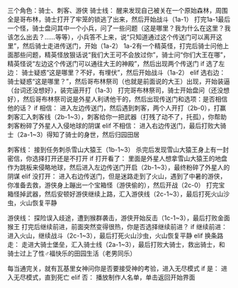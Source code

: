 三个角色：骑士、刺客、游侠
骑士线：
醒来发现自己被关在一个原始森林，周围全是哥布林，骑士打开了牢笼的锁逃了出来，然后开始战斗（1a-1）
打完1a-1最后一个怪，骑士盘问其中一个小兵，问了一些问题（这是哪里？我为什么在这里？我该怎么出去？……等等），小兵答不上来，说“只知道通过这个传送门可以离开这里”，然后骑士走进传送门，开始（1a-2）
1a-2有一个精英怪，打完后骑士问他上面那些问题，精英怪放狠话说“我们大王可不会放过你”，骑士问“你们大王在哪”，精英怪说“左边这个传送门可以通往大王的神殿”，然后出现两个传送门
if 选了左边：
    骑士疑惑“这是哪里？不好，有埋伏”，然后开始战斗（1a-2）
elif 选右边：
    骑士疑惑“这是哪里？”，然后哥布林祭司（也就是前面说的大王）出现，开始装逼（台词还没想好），装完逼开打（1a-3）
    打完哥布林祭司，骑士开始盘问（还没想好），然后哥布林祭司说是外星人利诱他干的，然后出现传送门和选项：是否相信他的话？
    if 相信：
        进入左边传送门，然后遇到刺客，两个人开打（2b-0），打赢刺客汇入刺客线（2b-1~3），刺客给你一把武器（打残了动不了，托孤），你帮助刺客粉碎了外星人入侵地球的阴谋
    elif 不相信：
        进入右边传送门，最后打败大骑士（2a-1~3）得知了骑士的身世，然后归园田居


刺客线：
接到任务刺杀雪山大猿王（1b-1~3）
杀完后发现雪山大猿王身上有一封密信，你选择打开还是不打开
if 打开看了：
    里面是外星人想拿雪山大猿王的地盘作为跳板来侵略地球，然后进入左边传送门开启（2b-1~3），最终粉碎了外星人的阴谋
elif 没打开：
    进入右边传送门，但是迷路走到了火山，遇到了中暑的游侠，你准备去救，游侠身上蹦出一个宝箱怪（游侠偷的），然后开战（2c-0）
    打完宝箱怪掉武器，然后安顿好游侠继续上路，汇入游侠线（2c-1~3），最后打死火山沙虫，火山恢复平静


游侠线：
探险误入歧途，遭到猴群袭击，游侠开始反击（1c-1~3），最后打败金面猴王
打完后继续前进，前面突然变得很热，你是否选择继续前进？
if 继续前进：
    进入火山，继续战斗（2c-1~3），最后打死火山沙虫，火山恢复平静
elif 换条路走：
    走进大骑士堡垒，汇入骑士线（2a-1~3），最后打败大骑士，救出骑士，和骑士过上了性♂福快乐的田园生活（老男同乐）

每当通完关，就有瓦基里女神问你是否要接受神的考验，进入无尽模式
if 是：
    进入无尽模式，直到死亡
elif 否：
    播放制作人名单，单击返回开始界面
